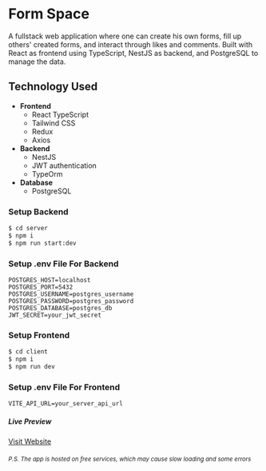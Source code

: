 # Form Space
A fullstack web application where one can create his own forms, fill up others' created forms, and interact through likes and comments. Built with React as frontend using TypeScript, NestJS as backend, and PostgreSQL to manage the data.

## Technology Used
- **Frontend**
    - React TypeScript
    - Tailwind CSS
    - Redux
    - Axios
- **Backend**
    - NestJS
    - JWT authentication
    - TypeOrm
- **Database**
    - PostgreSQL

### Setup Backend
```bash
$ cd server
$ npm i
$ npm run start:dev
```

### Setup .env File For Backend
```env
POSTGRES_HOST=localhost
POSTGRES_PORT=5432
POSTGRES_USERNAME=postgres_username
POSTGRES_PASSWORD=postgres_password
POSTGRES_DATABASE=postgres_db
JWT_SECRET=your_jwt_secret
```

### Setup Frontend
```bash
$ cd client
$ npm i
$ npm run dev
```

### Setup .env File For Frontend
```env
VITE_API_URL=your_server_api_url
```

##### Live Preview
[Visit Website](https://form-space.netlify.app/)
###### <small>P.S. The app is hosted on free services, which may cause slow loading and some errors</small>

